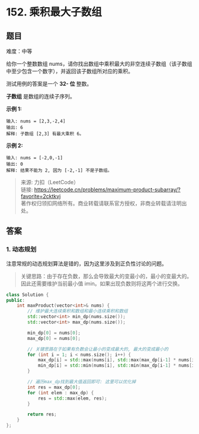 # 152. 乘积最大子数组

## 题目

难度：中等

给你一个整数数组 nums，请你找出数组中乘积最大的非空连续子数组（该子数组中至少包含一个数字），并返回该子数组所对应的乘积。

测试用例的答案是一个 **32- 位** 整数。

**子数组** 是数组的连续子序列。

**示例 1:**

```
输入: nums = [2,3,-2,4]
输出: 6
解释: 子数组 [2,3] 有最大乘积 6。

```

**示例 2:**

```
输入: nums = [-2,0,-1]
输出: 0
解释: 结果不能为 2, 因为 [-2,-1] 不是子数组。
```

> 来源: 力扣（LeetCode）  
> 链接: <https://leetcode.cn/problems/maximum-product-subarray/?favorite=2cktkvj>  
> 著作权归领扣网络所有。商业转载请联系官方授权，非商业转载请注明出处。

## 答案

### 1. 动态规划

注意常规的动态规划算法是错的，因为这里涉及到正负性讨论的问题。

> 关键思路：由于存在负数，那么会导致最大的变最小的，最小的变最大的。因此还需要维护当前最小值 imin。如果出现负数则将这两个进行交换。

```c++
class Solution {
public:
    int maxProduct(vector<int>& nums) {
        // 维护最大连续乘积和数组和最小连续乘积和数组
        std::vector<int> min_dp(nums.size());
        std::vector<int> max_dp(nums.size());

        min_dp[0] = nums[0];
        max_dp[0] = nums[0];

        // 关键思路在于如果有负数会让最小的变成最大的, 最大的变成最小的
        for (int i = 1; i < nums.size(); i++) {
            max_dp[i] = std::max(nums[i], std::max(max_dp[i-1] * nums[i], min_dp[i-1] * nums[i]));
            min_dp[i] = std::min(nums[i], std::min(max_dp[i-1] * nums[i], min_dp[i-1] * nums[i]));
        }

        // 遍历max_dp找到最大值返回即可: 这里可以优化掉
        int res = max_dp[0];
        for (int elem : max_dp) {
            res = std::max(elem, res);
        }

        return res;
    }
};
```
